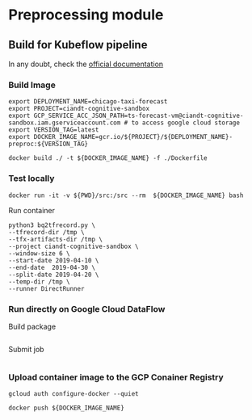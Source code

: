 # Preprocessing module

## Build for Kubeflow pipeline
In any doubt, check the [official documentation](https://www.kubeflow.org/docs/gke/gcp-e2e/)


### Build Image
```
export DEPLOYMENT_NAME=chicago-taxi-forecast
export PROJECT=ciandt-cognitive-sandbox
export GCP_SERVICE_ACC_JSON_PATH=ts-forecast-vm@ciandt-cognitive-sandbox.iam.gserviceaccount.com # to access google cloud storage
export VERSION_TAG=latest
export DOCKER_IMAGE_NAME=gcr.io/${PROJECT}/${DEPLOYMENT_NAME}-preproc:${VERSION_TAG}

docker build ./ -t ${DOCKER_IMAGE_NAME} -f ./Dockerfile
```

### Test locally

```
docker run -it -v ${PWD}/src:/src --rm  ${DOCKER_IMAGE_NAME} bash
```

Run container
```
python3 bq2tfrecord.py \
--tfrecord-dir /tmp \
--tfx-artifacts-dir /tmp \
--project ciandt-cognitive-sandbox \
--window-size 6 \
--start-date 2019-04-10 \
--end-date  2019-04-30 \
--split-date 2019-04-20 \
--temp-dir /tmp \
--runner DirectRunner
```

### Run directly on Google Cloud DataFlow

Build package

```

```

Submit job
```

```

### Upload container image to the GCP Conainer Registry
```
gcloud auth configure-docker --quiet

docker push ${DOCKER_IMAGE_NAME}
```

